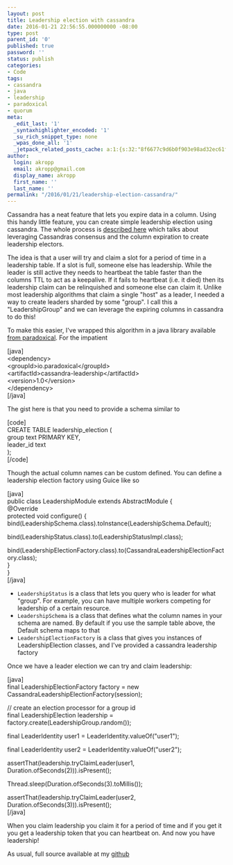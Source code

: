 ```yaml
---
layout: post
title: Leadership election with cassandra
date: 2016-01-21 22:56:55.000000000 -08:00
type: post
parent_id: '0'
published: true
password: ''
status: publish
categories:
- Code
tags:
- cassandra
- java
- leadership
- paradoxical
- quorum
meta:
  _edit_last: '1'
  _syntaxhighlighter_encoded: '1'
  _su_rich_snippet_type: none
  _wpas_done_all: '1'
  _jetpack_related_posts_cache: a:1:{s:32:"8f6677c9d6b0f903e98ad32ec61f8deb";a:2:{s:7:"expires";i:1560857090;s:7:"payload";a:3:{i:0;a:1:{s:2:"id";i:4800;}i:1;a:1:{s:2:"id";i:4750;}i:2;a:1:{s:2:"id";i:4783;}}}}
author:
  login: akropp
  email: akropp@gmail.com
  display_name: akropp
  first_name: ''
  last_name: ''
permalink: "/2016/01/21/leadership-election-cassandra/"
---
```

Cassandra has a neat feature that lets you expire data in a column. Using this handy little feature, you can create simple leadership election using cassandra. The whole process is [described here](http://www.datastax.com/dev/blog/consensus-on-cassandra) which talks about leveraging Cassandras consensus and the column expiration to create leadership electors.

The idea is that a user will try and claim a slot for a period of time in a leadership table. If a slot is full, someone else has leadership. While the leader is still active they needs to heartbeat the table faster than the columns TTL to act as a keepalive. If it fails to heartbeat (i.e. it died) then its leadership claim can be relinquished and someone else can claim it. Unlike most leadership algorithms that claim a single "host" as a leader, I needed a way to create leaders sharded by some "group". I call this a "LeadershipGroup" and we can leverage the expiring columns in cassandra to do this!

To make this easier, I've wrapped this algorithm in a java library available [from paradoxical](https://github.com/paradoxical-io/cassandra.leadership). For the impatient

[java]  
\<dependency\>  
 \<groupId\>io.paradoxical\</groupId\>  
 \<artifactId\>cassandra-leadership\</artifactId\>  
 \<version\>1.0\</version\>  
\</dependency\>  
[/java]

The gist here is that you need to provide a schema similar to

[code]  
CREATE TABLE leadership\_election (  
 group text PRIMARY KEY,  
 leader\_id text  
);  
[/code]

Though the actual column names can be custom defined. You can define a leadership election factory using Guice like so

[java]  
public class LeadershipModule extends AbstractModule {  
 @Override  
 protected void configure() {  
 bind(LeadershipSchema.class).toInstance(LeadershipSchema.Default);

bind(LeadershipStatus.class).to(LeadershipStatusImpl.class);

bind(LeadershipElectionFactory.class).to(CassandraLeadershipElectionFactory.class);  
 }  
}  
[/java]

- `LeadershipStatus` is a class that lets you query who is leader for what "group". For example, you can have multiple workers competing for leadership of a certain resource. 
- `LeadershipSchema` is a class that defines what the column names in your schema are named. By default if you use the sample table above, the Default schema maps to that
- `LeadershipElectionFactory` is a class that gives you instances of LeadershipElection classes, and I've provided a cassandra leadership factory

Once we have a leader election we can try and claim leadership:

[java]  
final LeadershipElectionFactory factory = new CassandraLeadershipElectionFactory(session);

// create an election processor for a group id  
final LeadershipElection leadership = factory.create(LeadershipGroup.random());

final LeaderIdentity user1 = LeaderIdentity.valueOf("user1");

final LeaderIdentity user2 = LeaderIdentity.valueOf("user2");

assertThat(leadership.tryClaimLeader(user1, Duration.ofSeconds(2))).isPresent();

Thread.sleep(Duration.ofSeconds(3).toMillis());

assertThat(leadership.tryClaimLeader(user2, Duration.ofSeconds(3))).isPresent();  
[/java]

When you claim leadership you claim it for a period of time and if you get it you get a leadership token that you can heartbeat on. And now you have leadership!

As usual, full source available at my [github](https://github.com/paradoxical-io/cassandra.leadership)

